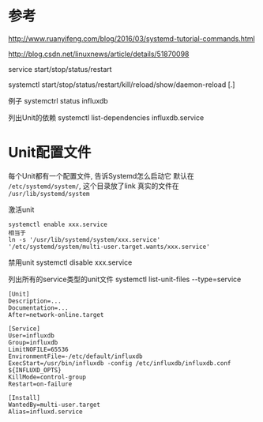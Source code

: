 # 参考 #
http://www.ruanyifeng.com/blog/2016/03/systemd-tutorial-commands.html

http://blog.csdn.net/linuxnews/article/details/51870098


service <service-name> start/stop/status/restart

systemctl start/stop/status/restart/kill/reload/show/daemon-reload <name>[.<unit>]

例子
systemctrl status influxdb

列出Unit的依赖
systemctl list-dependencies influxdb.service

# Unit配置文件 #
每个Unit都有一个配置文件, 告诉Systemd怎么启动它
默认在 ``/etc/systemd/system/``, 这个目录放了link
真实的文件在 ``/usr/lib/systemd/system``

激活unit
```
systemctl enable xxx.service
相当于
ln -s '/usr/lib/systemd/system/xxx.service' '/etc/systemd/system/multi-user.target.wants/xxx.service'
```
禁用unit
systemctl disable xxx.service

列出所有的service类型的unit文件
systemctl list-unit-files --type=service





```
[Unit]
Description=...
Documentation=...
After=network-online.target

[Service]
User=influxdb
Group=influxdb
LimitNOFILE=65536
EnvironmentFile=-/etc/default/influxdb
ExecStart=/usr/bin/influxdb -config /etc/influxdb/influxdb.conf ${INFLUXD_OPTS}
KillMode=control-group
Restart=on-failure

[Install]
WantedBy=multi-user.target
Alias=influxd.service
```